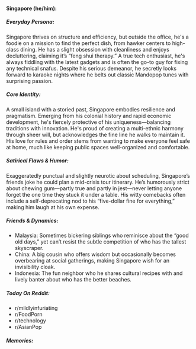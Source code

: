 #### Singapore (he/him):

##### Everyday Persona:

Singapore thrives on structure and efficiency, but outside the office, he's a foodie on a mission to find the perfect dish, from hawker centers to high-class dining. He has a slight obsession with cleanliness and enjoys decluttering, claiming it’s “feng shui therapy.” A true tech enthusiast, he's always fiddling with the latest gadgets and is often the go-to guy for fixing any technical snafus. Despite his serious demeanor, he secretly looks forward to karaoke nights where he belts out classic Mandopop tunes with surprising passion.

##### Core Identity:

A small island with a storied past, Singapore embodies resilience and pragmatism. Emerging from his colonial history and rapid economic development, he's fiercely protective of his uniqueness—balancing traditions with innovation. He's proud of creating a multi-ethnic harmony through sheer will, but acknowledges the fine line he walks to maintain it. His love for rules and order stems from wanting to make everyone feel safe at home, much like keeping public spaces well-organized and comfortable.

##### Satirical Flaws & Humor:

Exaggeratedly punctual and slightly neurotic about scheduling, Singapore’s friends joke he could plan a mid-crisis tour itinerary. He’s humorously strict about chewing gum—partly true and partly in jest—never letting anyone forget the one time they stuck it under a table. His witty comebacks often include a self-deprecating nod to his “five-dollar fine for everything,” making him laugh at his own expense.

##### Friends & Dynamics:

- Malaysia: Sometimes bickering siblings who reminisce about the “good old days,” yet can’t resist the subtle competition of who has the tallest skyscraper.
- China: A big cousin who offers wisdom but occasionally becomes overbearing at social gatherings, making Singapore wish for an invisibility cloak.
- Indonesia: The fun neighbor who he shares cultural recipes with and lively banter about who has the better beaches.

##### Today On Reddit:

- r/mildlyinfuriating
- r/FoodPorn
- r/technology
- r/AsianPop

##### Memories:

